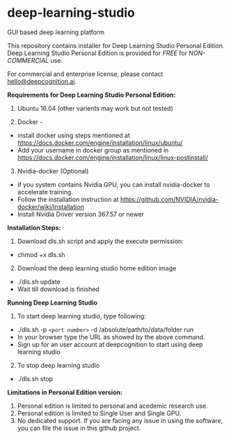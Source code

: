 # deep-learning-studio
GUI based deep learning platform

This repository contains installer for Deep Learning Studio Personal Edition. Deep Learning Studio Personal Edition is provided for *FREE* for *NON-COMMERCIAL* use.

For commercial and enterprise license, please contact hello@deepcognition.ai.

**Requirements for Deep Learning Studio Personal Edition:**

1. Ubuntu 16.04 (other varients may work but not tested)

2. Docker - 
  - install docker using steps mentioned at https://docs.docker.com/engine/installation/linux/ubuntu/
  - Add your username in docker group as mentioned in https://docs.docker.com/engine/installation/linux/linux-postinstall/

3. Nvidia-docker (Optional)
  - if you system contains Nvidia GPU, you can install nvidia-docker to accelerate training.
  - Follow the installation instruction at https://github.com/NVIDIA/nvidia-docker/wiki/Installation
  - Install Nvidia Driver version 367.57 or newer
  

**Installation Steps:**

1. Download dls.sh script and apply the execute permission:
  - chmod +x dls.sh

2. Download the deep learning studio home edition image
  - ./dls.sh update
  - Wait till download is finished
  

**Running Deep Learning Studio**

1. To start deep learning studio, type following:
  - ./dls.sh -p `<port number>` -d /absolute/path/to/data/folder run
  - In your browser type the URL as showed by the above command.
  - Sign up for an user account at deepcognition to start using deep learning studio
  
2. To stop deep learning studio
  - ./dls.sh stop
  
**Limitations in Personal Edition version:**

1. Personal edition is limited to personal and acedemic research use.
2. Personal edition is limited to Single User and Single GPU.
3. No dedicated support. If you are facing any issue in using the software, you can file the issue in this github project.
